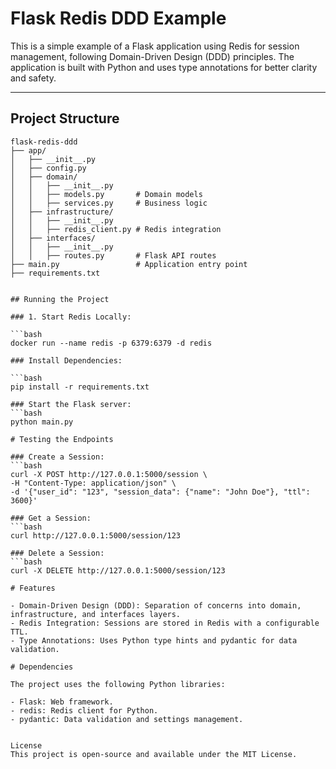 # Flask Redis DDD Example

This is a simple example of a Flask application using Redis for session management, following Domain-Driven Design (DDD) principles. The application is built with Python and uses type annotations for better clarity and safety.

---

## Project Structure

```plaintext
flask-redis-ddd
├── app/
│   ├── __init__.py
│   ├── config.py
│   ├── domain/
│   │   ├── __init__.py
│   │   ├── models.py       # Domain models
│   │   ├── services.py     # Business logic
│   ├── infrastructure/
│   │   ├── __init__.py
│   │   ├── redis_client.py # Redis integration
│   ├── interfaces/
│   │   ├── __init__.py
│   │   ├── routes.py       # Flask API routes
├── main.py                 # Application entry point
├── requirements.txt


## Running the Project

### 1. Start Redis Locally:

```bash
docker run --name redis -p 6379:6379 -d redis

### Install Dependencies:

```bash
pip install -r requirements.txt

### Start the Flask server:
```bash
python main.py

# Testing the Endpoints

### Create a Session:
```bash
curl -X POST http://127.0.0.1:5000/session \
-H "Content-Type: application/json" \
-d '{"user_id": "123", "session_data": {"name": "John Doe"}, "ttl": 3600}'

### Get a Session:
```bash
curl http://127.0.0.1:5000/session/123

### Delete a Session:
```bash
curl -X DELETE http://127.0.0.1:5000/session/123

# Features

- Domain-Driven Design (DDD): Separation of concerns into domain, infrastructure, and interfaces layers.
- Redis Integration: Sessions are stored in Redis with a configurable TTL.
- Type Annotations: Uses Python type hints and pydantic for data validation.

# Dependencies

The project uses the following Python libraries:

- Flask: Web framework.
- redis: Redis client for Python.
- pydantic: Data validation and settings management.


License
This project is open-source and available under the MIT License.



